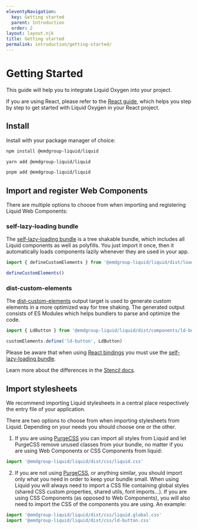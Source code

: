 ```yaml
---
eleventyNavigation:
  key: Getting started
  parent: Introduction
  order: 2
layout: layout.njk
title: Getting started
permalink: introduction/getting-started/
---
```


# Getting Started

This guide will help you to integrate Liquid Oxygen into your project.

If you are using React, please refer to the [React guide](introduction/getting-started/react/), which helps you step by step to get started with Liquid Oxygen in your React project.

## Install

Install with your package manager of choice:

```bash
npm install @emdgroup-liquid/liquid
```

```bash
yarn add @emdgroup-liquid/liquid
```

```bash
pnpm add @emdgroup-liquid/liquid
```

## Import and register Web Components

There are multiple options to choose from when importing and registering Liquid Web Components:

### self-lazy-loading bundle

The [self-lazy-loading bundle](https://stenciljs.com/docs/distribution) is a tree shakable bundle, which includes all Liquid components as well as polyfills. You just import it once, then it automatically loads components lazily whenever they are used in your app.

```js
import { defineCustomElements } from '@emdgroup-liquid/liquid/dist/loader'

defineCustomElements()
```

### dist-custom-elements

The [dist-custom-elements](https://stenciljs.com/docs/custom-elements) output target is used to generate custom elements in a more optimized way for tree shaking. The generated output consists of ES Modules which helps bundlers to parse and optimize the code.

```js
import { LdButton } from '@emdgroup-liquid/liquid/dist/components/ld-button'

customElements.define('ld-button', LdButton)
```

<ld-notice mode="warning">
  Please be aware that when using <a href="guides/react-bindings/">React bindings</a> you must use the <a href="introduction/getting-started/#self-lazy-loading-bundle">self-lazy-loading bundle</a>.
</ld-notice>

Learn more about the differences in the [Stencil docs](https://stenciljs.com/docs/output-targets).

## Import stylesheets

We recommend importing Liquid stylesheets in a central place respectively the entry file of your application.

There are two options to choose from when importing stylesheets from Liquid. Depending on your needs you should choose one or the other.

1. If you are using [PurgeCSS](https://purgecss.com/) you can import all styles from Liquid and let PurgeCSS remove unused classes from your bundle, no matter if you are using Web Components or CSS Components from liquid:

```js
import '@emdgroup-liquid/liquid/dist/css/liquid.css'
```

2. If you are not using [PurgeCSS](https://purgecss.com/), or anything similar, you should import only what you need in order to keep your bundle small.
   When using Liquid you will always need to import a CSS file containing global styles (shared CSS custom properties, shared utils, font imports...). If you are using CSS Components (as opposed to Web Components), you will also need to import the CSS of the components you are using. An example:

```js
import '@emdgroup-liquid/liquid/dist/css/liquid.global.css'
import '@emdgroup-liquid/liquid/dist/css/ld-button.css'
```

<docs-page-nav prev-href="introduction/why-liquid-oxygen/" next-title="React" next-href="introduction/getting-started/react/"></docs-page-nav>
